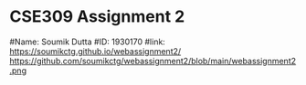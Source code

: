 # CSE309 Assignment 2
#Name: Soumik Dutta
#ID: 1930170
#link: https://soumikctg.github.io/webassignment2/
https://github.com/soumikctg/webassignment2/blob/main/webassignment2.png
